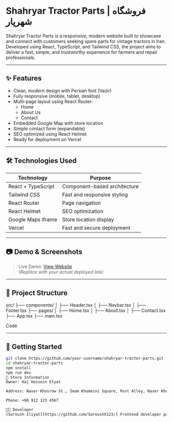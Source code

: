 # Shahryar Tractor Parts | فروشگاه شهریار

Shahryar Tractor Parts is a responsive, modern website built to showcase and connect with customers seeking spare parts for vintage tractors in Iran. Developed using React, TypeScript, and Tailwind CSS, the project aims to deliver a fast, simple, and trustworthy experience for farmers and repair professionals.

---

## ✨ Features

- Clean, modern design with Persian font (Vazir)
- Fully responsive (mobile, tablet, desktop)
- Multi-page layout using React Router:
  - Home
  - About Us
  - Contact
- Embedded Google Map with store location
- Simple contact form (expandable)
- SEO optimized using React Helmet
- Ready for deployment on Vercel

---

## 🛠 Technologies Used

| Technology      | Purpose                          |
|----------------|----------------------------------|
| React + TypeScript | Component-based architecture |
| Tailwind CSS    | Fast and responsive styling     |
| React Router    | Page navigation                 |
| React Helmet    | SEO optimization                |
| Google Maps iframe | Store location display      |
| Vercel          | Fast and secure deployment      |

---

## 📷 Demo & Screenshots

> Live Demo: [View Website](https://your-vercel-link.vercel.app)  
> *(Replace with your actual deployed link)*

---

## 📁 Project Structure

src/ ├── components/ │ ├── Header.tsx │ ├── Navbar.tsx │ ├── Footer.tsx ├── pages/ │ ├── Home.tsx │ ├── About.tsx │ ├── Contact.tsx ├── App.tsx ├── main.tsx

Code

---

## 🚀 Getting Started

```bash
git clone https://github.com/your-username/shahryar-tractor-parts.git
cd shahryar-tractor-parts
npm install
npm run dev
🏪 Store Information
Owner: Haj Hossein Elyat

Address: Naser Khosrow St., Imam Khomeini Square, Post Alley, Naser Khosrow Passage, 3rd Floor, Unit 5

Phone: +98 912 123 4567

👨‍💻 Developer
(Soroush-Iliyat)[https://github.com/SoroushX123/] Frontend developer passionate about building real-world solutions for local markets in Iran 🇮🇷
